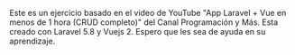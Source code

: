 Este es un ejercicio basado en el video de YouTube "App Laravel + Vue en menos de 1 hora (CRUD completo)" del Canal Programación y Más. Esta creado con Laravel 5.8 y Vuejs 2. Espero que les sea de ayuda en su aprendizaje.
